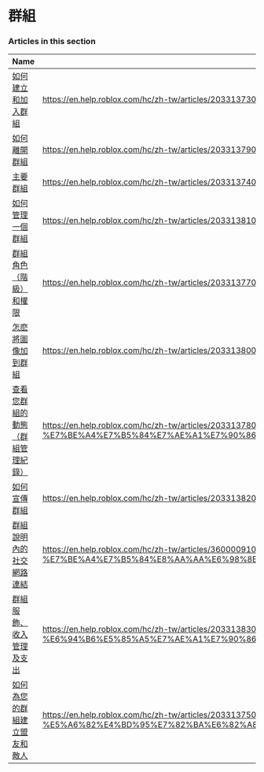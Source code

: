 # 群組  
### Articles in this section
Name|URL
-|-
[如何建立和加入群組](./如何建立和加入群組.html) |https://en.help.roblox.com/hc/zh-tw/articles/203313730-%E5%A6%82%E4%BD%95%E5%BB%BA%E7%AB%8B%E5%92%8C%E5%8A%A0%E5%85%A5%E7%BE%A4%E7%B5%84
[如何離開群組](./如何離開群組.html) |https://en.help.roblox.com/hc/zh-tw/articles/203313790-%E5%A6%82%E4%BD%95%E9%9B%A2%E9%96%8B%E7%BE%A4%E7%B5%84
[主要群組](./主要群組.html) |https://en.help.roblox.com/hc/zh-tw/articles/203313740-%E4%B8%BB%E8%A6%81%E7%BE%A4%E7%B5%84
[如何管理一個群組](./如何管理一個群組.html) |https://en.help.roblox.com/hc/zh-tw/articles/203313810-%E5%A6%82%E4%BD%95%E7%AE%A1%E7%90%86%E4%B8%80%E5%80%8B%E7%BE%A4%E7%B5%84
[群組角色（階級）和權限](./群組角色（階級）和權限.html) |https://en.help.roblox.com/hc/zh-tw/articles/203313770-%E7%BE%A4%E7%B5%84%E8%A7%92%E8%89%B2-%E9%9A%8E%E7%B4%9A-%E5%92%8C%E6%AC%8A%E9%99%90
[怎麽將圖像加到群組](./怎麽將圖像加到群組.html) |https://en.help.roblox.com/hc/zh-tw/articles/203313800-%E6%80%8E%E9%BA%BD%E5%B0%87%E5%9C%96%E5%83%8F%E5%8A%A0%E5%88%B0%E7%BE%A4%E7%B5%84
[查看您群組的動態（群組管理紀錄）](./查看您群組的動態（群組管理紀錄）.html) |https://en.help.roblox.com/hc/zh-tw/articles/203313780-%E6%9F%A5%E7%9C%8B%E6%82%A8%E7%BE%A4%E7%B5%84%E7%9A%84%E5%8B%95%E6%85%8B-%E7%BE%A4%E7%B5%84%E7%AE%A1%E7%90%86%E7%B4%80%E9%8C%84-
[如何宣傳群組](./如何宣傳群組.html) |https://en.help.roblox.com/hc/zh-tw/articles/203313820-%E5%A6%82%E4%BD%95%E5%AE%A3%E5%82%B3%E7%BE%A4%E7%B5%84
[群組說明內的社交網路連結](./群組說明內的社交網路連結.html) |https://en.help.roblox.com/hc/zh-tw/articles/360000910946-%E7%BE%A4%E7%B5%84%E8%AA%AA%E6%98%8E%E5%85%A7%E7%9A%84%E7%A4%BE%E4%BA%A4%E7%B6%B2%E8%B7%AF%E9%80%A3%E7%B5%90
[群組服飾、收入管理及支出](./群組服飾、收入管理及支出.html) |https://en.help.roblox.com/hc/zh-tw/articles/203313830-%E7%BE%A4%E7%B5%84%E6%9C%8D%E9%A3%BE-%E6%94%B6%E5%85%A5%E7%AE%A1%E7%90%86%E5%8F%8A%E6%94%AF%E5%87%BA
[如何為您的群組建立盟友和敵人](./如何為您的群組建立盟友和敵人.html) |https://en.help.roblox.com/hc/zh-tw/articles/203313750-%E5%A6%82%E4%BD%95%E7%82%BA%E6%82%A8%E7%9A%84%E7%BE%A4%E7%B5%84%E5%BB%BA%E7%AB%8B%E7%9B%9F%E5%8F%8B%E5%92%8C%E6%95%B5%E4%BA%BA